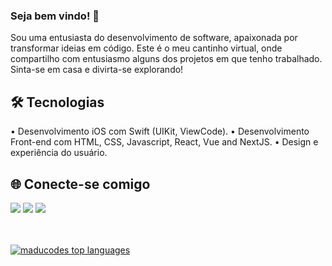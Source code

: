 ### Seja bem vindo! 👋

Sou uma entusiasta do desenvolvimento de software, apaixonada por transformar ideias em código. Este é o meu cantinho virtual, onde compartilho com entusiasmo alguns dos projetos em que tenho trabalhado. Sinta-se em casa e divirta-se explorando!

## 🛠 Tecnologias

•  Desenvolvimento iOS com Swift (UIKit, ViewCode).
•  Desenvolvimento Front-end com HTML, CSS, Javascript, React, Vue and NextJS.
•  Design e experiência do usuário.

## 🌐 Conecte-se comigo
<div> 
  <a href="https://instagram.com/maducodes" target="_blank"><img src="https://img.shields.io/badge/-Instagram-%23E4405F?style=for-the-badge&logo=instagram&logoColor=white" target="_blank"></a>
  <a href = "mailto:marih.silva@icloud.com"><img src="https://img.shields.io/badge/-Gmail-%23333?style=for-the-badge&logo=gmail&logoColor=white" target="_blank"></a>
  <a href="https://www.linkedin.com/in/maducodes/" target="_blank"><img src="https://img.shields.io/badge/-LinkedIn-%230077B5?style=for-the-badge&logo=linkedin&logoColor=white" target="_blank"></a> 
</div>
<br/>
<br/>

[![maducodes top languages](https://github-readme-stats.vercel.app/api/top-langs/?username=maducodes&theme=blue-white)](https://github.com/anuraghazra/github-readme-stats)
<br/>
<br/>
